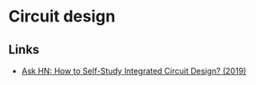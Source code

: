 # Circuit design

## Links

- [Ask HN: How to Self-Study Integrated Circuit Design? (2019)](https://news.ycombinator.com/item?id=19890949)
